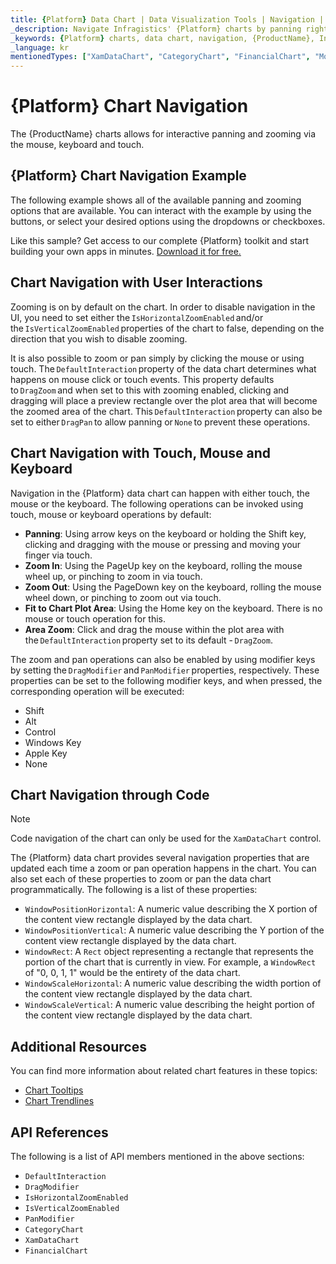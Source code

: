```yaml
---
title: {Platform} Data Chart | Data Visualization Tools | Navigation | Infragistics
_description: Navigate Infragistics' {Platform} charts by panning right and left and zooming horizontally and vertically using mouse or touch. Learn about {ProductName} graph navigation capabilities!
_keywords: {Platform} charts, data chart, navigation, {ProductName}, Infragistics
_language: kr
mentionedTypes: ["XamDataChart", "CategoryChart", "FinancialChart", "ModifierKeys"]
---
```

# {Platform} Chart Navigation

The {ProductName} charts allows for interactive panning and zooming via the mouse, keyboard and touch.

## {Platform} Chart Navigation Example

The following example shows all of the available panning and zooming options that are available. You can interact with the example by using the buttons, or select your desired options using the dropdowns or checkboxes.

<code-view style="height: 600px"
           data-demos-base-url="{environment:dvDemosBaseUrl}"
           iframe-src="{environment:dvDemosBaseUrl}/charts/data-chart-chart-navigation"
           alt="{Platform} Navigation Example"
           github-src="charts/data-chart/chart-navigation">
</code-view>

<div class="divider--half"></div>

Like this sample? Get access to our complete {Platform} toolkit and start building your own apps in minutes. <a href="{environment:infragisticsBaseUrl}/products/{ProductSpinal}/download">Download it for free.</a>

## Chart Navigation with User Interactions

Zooming is on by default on the chart. In order to disable navigation in the UI, you need to set either the `IsHorizontalZoomEnabled` and/or the `IsVerticalZoomEnabled` properties of the chart to false, depending on the direction that you wish to disable zooming.

It is also possible to zoom or pan simply by clicking the mouse or using touch. The `DefaultInteraction` property of the data chart determines what happens on mouse click or touch events. This property defaults to `DragZoom` and when set to this with zooming enabled, clicking and dragging will place a preview rectangle over the plot area that will become the zoomed area of the chart. This `DefaultInteraction` property can also be set to either `DragPan` to allow panning or `None` to prevent these operations.

## Chart Navigation with Touch, Mouse and Keyboard

Navigation in the {Platform} data chart can happen with either touch, the mouse or the keyboard. The following operations can be invoked using touch, mouse or keyboard operations by default:

- **Panning**: Using arrow keys on the keyboard or holding the Shift key, clicking and dragging with the mouse or pressing and moving your finger via touch.
- **Zoom In**: Using the PageUp key on the keyboard, rolling the mouse wheel up, or pinching to zoom in via touch.
- **Zoom Out**: Using the PageDown key on the keyboard, rolling the mouse wheel down, or pinching to zoom out via touch.
- **Fit to Chart Plot Area**: Using the Home key on the keyboard. There is no mouse or touch operation for this.
- **Area Zoom**: Click and drag the mouse within the plot area with the `DefaultInteraction` property set to its default - `DragZoom`.

The zoom and pan operations can also be enabled by using modifier keys by setting the `DragModifier` and `PanModifier` properties, respectively. These properties can be set to the following modifier keys, and when pressed, the corresponding operation will be executed:

- Shift
- Alt
- Control
- Windows Key
- Apple Key
- None

## Chart Navigation through Code

> [!Note]
> Code navigation of the chart can only be used for the `XamDataChart` control.

The {Platform} data chart provides several navigation properties that are updated each time a zoom or pan operation happens in the chart. You can also set each of these properties to zoom or pan the data chart programmatically. The following is a list of these properties:

- `WindowPositionHorizontal`: A numeric value describing the X portion of the content view rectangle displayed by the data chart.
- `WindowPositionVertical`: A numeric value describing the Y portion of the content view rectangle displayed by the data chart.
- `WindowRect`: A `Rect` object representing a rectangle that represents the portion of the chart that is currently in view. For example, a `WindowRect` of "0, 0, 1, 1" would be the entirety of the data chart.
- `WindowScaleHorizontal`: A numeric value describing the width portion of the content view rectangle displayed by the data chart.
- `WindowScaleVertical`: A numeric value describing the height portion of the content view rectangle displayed by the data chart.

## Additional Resources

You can find more information about related chart features in these topics:

- [Chart Tooltips](chart-tooltips.md)
- [Chart Trendlines](chart-trendlines.md)

## API References

The following is a list of API members mentioned in the above sections:

- `DefaultInteraction`
- `DragModifier`
- `IsHorizontalZoomEnabled`
- `IsVerticalZoomEnabled`
- `PanModifier`
- `CategoryChart`
- `XamDataChart`
- `FinancialChart`
